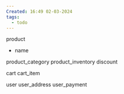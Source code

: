 ```yaml
---
Created: 16:49 02-03-2024
tags:
  - todo
---
```


product
- name 

product_category
product_inventory
discount

cart
cart_item

user
user_address
user_payment
